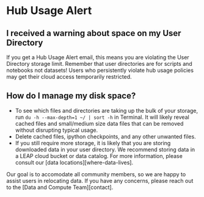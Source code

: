 # Hub Usage Alert

## I received a warning about space on my User Directory

If you get a Hub Usage Alert email, this means you are violating the User Directory storage limit. Remember that user directories are for scripts and notebooks not datasets! Users who persistently violate hub usage policies may get their cloud access temporarily restricted.

## How do I manage my disk space?

- To see which files and directories are taking up the bulk of your storage, run `du -h --max-depth=1 ~/ | sort -h` in Terminal. It will likely reveal cached files and small/medium size data files that can be removed without disrupting typical usage.
- Delete cached files, ipython checkpoints, and any other unwanted files.
- If you still require more storage, it is likely that you are storing downloaded data in your user directory. We recommend storing data in a LEAP cloud bucket or data catalog. For more information, please consult our [data locations][where-data-lives].

Our goal is to accomodate all community members, so we are happy to assist users in relocating data. If you have any concerns, please reach out to the [Data and Compute Team][contact].
